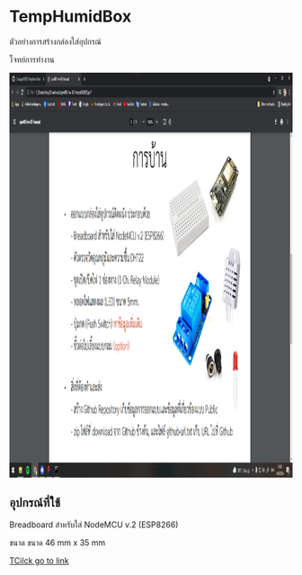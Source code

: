 <h1>TempHumidBox</h1>
<p>ตัวอย่างการสร้างกล่องใส่อุปกรณ์</p>
<p>โจทย์การทำงาน<p>
<p><p>  
<img src="ref/pictest1.png" width="1280" height="720">
  
<h2>อุปกรณ์ที่ใช้</h2>
<p>Breadboard สำหรับใส่ NodeMCU v.2 (ESP8266)</p>
<p>ขนาด ขนาด 46 mm x 35 mm</p>
<a href="https://www.arduino4.com/product/183/mini-breadboard-%E0%B8%9A%E0%B8%AD%E0%B8%A3%E0%B9%8C%E0%B8%94%E0%B8%97%E0%B8%94%E0%B8%A5%E0%B8%AD%E0%B8%87%E0%B8%82%E0%B8%99%E0%B8%B2%E0%B8%94%E0%B9%80%E0%B8%A5%E0%B9%87%E0%B8%81-170-holes">TCilck go to link </a>


